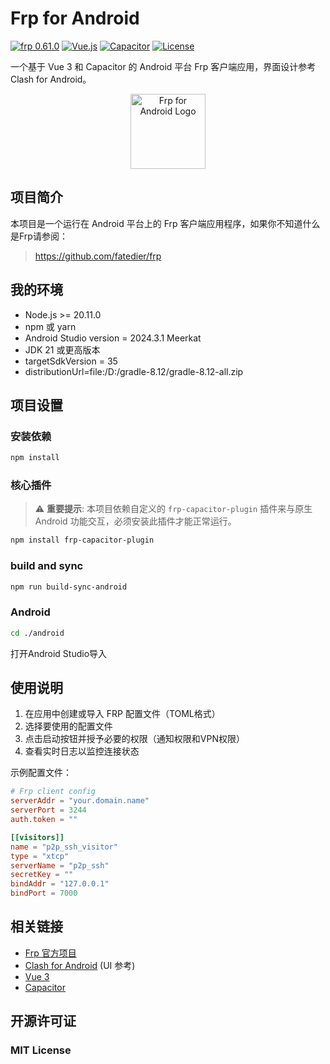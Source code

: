 # Frp for Android
[![frp 0.61.0](https://img.shields.io/github/v/release/fatedier/frp)](https://github.com/fatedier/frp/releases/tag/v0.61.0)
[![Vue.js](https://img.shields.io/badge/Vue.js-3.x-brightgreen)](https://vuejs.org/)
[![Capacitor](https://img.shields.io/badge/Capacitor-7.x-blue)](https://capacitorjs.com/)
[![License](https://img.shields.io/badge/license-MIT-blue)](https://opensource.org/licenses/MIT)

一个基于 Vue 3 和 Capacitor 的 Android 平台 Frp 客户端应用，界面设计参考 Clash for Android。

<p align="center">
  <img src="public/favicon.ico" alt="Frp for Android Logo" width="120" />
</p>

## 项目简介

本项目是一个运行在 Android 平台上的 Frp 客户端应用程序，如果你不知道什么是Frp请参阅：

> https://github.com/fatedier/frp

[//]: # (## 功能特性)

[//]: # ()
[//]: # (- ✅ Frp 客户端配置管理（TOML格式）)

[//]: # (- ✅ 一键启动/停止 Frp 服务)

[//]: # (- ✅ 实时日志查看)

[//]: # (- ✅ 通知权限和 VPN 权限管理)

[//]: # (- ✅ 深色/浅色主题切换)

[//]: # (- ✅ 多配置文件管理)

[//]: # (- ✅ 本地文件系统操作)

[//]: # (## 技术栈)

[//]: # ()
[//]: # (- [Vue 3]&#40;https://vuejs.org/&#41; - 前端框架)

[//]: # (- [Capacitor]&#40;https://capacitorjs.com/&#41; - 跨平台原生运行时)

[//]: # (- [Vite]&#40;https://vitejs.dev/&#41; - 构建工具)

[//]: # (- [frp-plugin]&#40;file:../frp-plugin/frp-plugin&#41; - 插件)

[//]: # (- [Toml]&#40;https://www.npmjs.com/package/toml&#41; - TOML 解析库)

[//]: # (- [CodeMirror]&#40;https://codemirror.net/&#41; - 代码编辑器)

## 我的环境

- Node.js >= 20.11.0
- npm 或 yarn
- Android Studio version = 2024.3.1 Meerkat
- JDK 21 或更高版本
- targetSdkVersion = 35
- distributionUrl=file:/D:/gradle-8.12/gradle-8.12-all.zip

## 项目设置

### 安装依赖

```bash
npm install
```

### 核心插件

> ⚠️ **重要提示**: 本项目依赖自定义的 `frp-capacitor-plugin` 插件来与原生 Android 功能交互，必须安装此插件才能正常运行。

```bash
npm install frp-capacitor-plugin
```
### build and sync

```bash
npm run build-sync-android
```
### Android
```bash
cd ./android
```
打开Android Studio导入

## 使用说明

1. 在应用中创建或导入 FRP 配置文件（TOML格式）
2. 选择要使用的配置文件
3. 点击启动按钮并授予必要的权限（通知权限和VPN权限）
4. 查看实时日志以监控连接状态

示例配置文件：
```toml
# Frp client config
serverAddr = "your.domain.name"
serverPort = 3244
auth.token = ""

[[visitors]]
name = "p2p_ssh_visitor"
type = "xtcp"
serverName = "p2p_ssh"
secretKey = ""
bindAddr = "127.0.0.1"
bindPort = 7000
```

[//]: # (## 注意事项)

[//]: # ()
[//]: # (1. 本项目需要配合 `frp-capacitor-plugin` 插件使用)

[//]: # (2. 需要在 Android 设备上运行以获得完整功能)

[//]: # (3. 需要网络权限和 VPN 权限才能正常工作)

[//]: # (4. 项目目前仅支持 Android 平台)

## 相关链接

- [Frp 官方项目](https://github.com/fatedier/frp)
- [Clash for Android](https://github.com/Kr328/ClashForAndroid) (UI 参考)
- [Vue 3](https://vuejs.org/)
- [Capacitor](https://capacitorjs.com/)


## 开源许可证

### MIT License